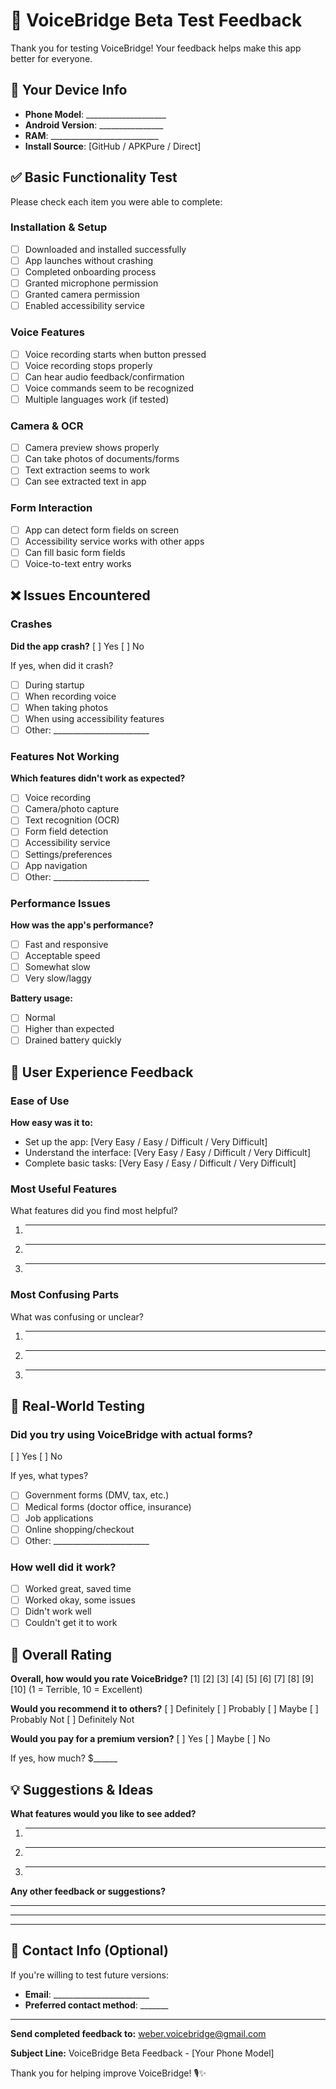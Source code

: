# 🧪 VoiceBridge Beta Test Feedback

Thank you for testing VoiceBridge! Your feedback helps make this app better for everyone.

## 📱 Your Device Info
- **Phone Model**: ____________________
- **Android Version**: ________________
- **RAM**: ___________________________
- **Install Source**: [GitHub / APKPure / Direct]

## ✅ Basic Functionality Test

Please check each item you were able to complete:

### Installation & Setup
- [ ] Downloaded and installed successfully
- [ ] App launches without crashing
- [ ] Completed onboarding process
- [ ] Granted microphone permission
- [ ] Granted camera permission
- [ ] Enabled accessibility service

### Voice Features
- [ ] Voice recording starts when button pressed
- [ ] Voice recording stops properly
- [ ] Can hear audio feedback/confirmation
- [ ] Voice commands seem to be recognized
- [ ] Multiple languages work (if tested)

### Camera & OCR
- [ ] Camera preview shows properly
- [ ] Can take photos of documents/forms
- [ ] Text extraction seems to work
- [ ] Can see extracted text in app

### Form Interaction
- [ ] App can detect form fields on screen
- [ ] Accessibility service works with other apps
- [ ] Can fill basic form fields
- [ ] Voice-to-text entry works

## ❌ Issues Encountered

### Crashes
**Did the app crash?** [ ] Yes [ ] No

If yes, when did it crash?
- [ ] During startup
- [ ] When recording voice
- [ ] When taking photos  
- [ ] When using accessibility features
- [ ] Other: ________________________

### Features Not Working
**Which features didn't work as expected?**
- [ ] Voice recording
- [ ] Camera/photo capture
- [ ] Text recognition (OCR)
- [ ] Form field detection
- [ ] Accessibility service
- [ ] Settings/preferences
- [ ] App navigation
- [ ] Other: ________________________

### Performance Issues
**How was the app's performance?**
- [ ] Fast and responsive
- [ ] Acceptable speed
- [ ] Somewhat slow
- [ ] Very slow/laggy

**Battery usage:**
- [ ] Normal
- [ ] Higher than expected
- [ ] Drained battery quickly

## 💭 User Experience Feedback

### Ease of Use
**How easy was it to:**
- Set up the app: [Very Easy / Easy / Difficult / Very Difficult]
- Understand the interface: [Very Easy / Easy / Difficult / Very Difficult]
- Complete basic tasks: [Very Easy / Easy / Difficult / Very Difficult]

### Most Useful Features
What features did you find most helpful?
1. ________________________________
2. ________________________________
3. ________________________________

### Most Confusing Parts
What was confusing or unclear?
1. ________________________________
2. ________________________________
3. ________________________________

## 🎯 Real-World Testing

### Did you try using VoiceBridge with actual forms?
[ ] Yes [ ] No

If yes, what types?
- [ ] Government forms (DMV, tax, etc.)
- [ ] Medical forms (doctor office, insurance)
- [ ] Job applications
- [ ] Online shopping/checkout
- [ ] Other: ________________________

### How well did it work?
- [ ] Worked great, saved time
- [ ] Worked okay, some issues
- [ ] Didn't work well
- [ ] Couldn't get it to work

## 🌟 Overall Rating

**Overall, how would you rate VoiceBridge?**
[1] [2] [3] [4] [5] [6] [7] [8] [9] [10]
(1 = Terrible, 10 = Excellent)

**Would you recommend it to others?**
[ ] Definitely [ ] Probably [ ] Maybe [ ] Probably Not [ ] Definitely Not

**Would you pay for a premium version?**
[ ] Yes [ ] Maybe [ ] No

If yes, how much? $______

## 💡 Suggestions & Ideas

**What features would you like to see added?**
1. ________________________________
2. ________________________________
3. ________________________________

**Any other feedback or suggestions?**
_____________________________________________________
_____________________________________________________
_____________________________________________________

## 📧 Contact Info (Optional)

If you're willing to test future versions:
- **Email**: ________________________
- **Preferred contact method**: _______

---

**Send completed feedback to:** weber.voicebridge@gmail.com

**Subject Line:** VoiceBridge Beta Feedback - [Your Phone Model]

Thank you for helping improve VoiceBridge! 🎙️✨